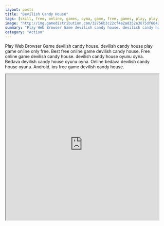 ```yaml
---
layout: posts
title: "Devilish Candy House"
tags: [skill, free, online, games, oyna, game, free, games, play, play, games]
image: "http://img.gamedistribution.com/32756b3c22cf4e2a8352e3875df6042c.jpg"
summary: "Play Web Browser Game devilish candy house. devilish candy house play game online only free. Best free online game devilish candy house. Free online game devilish candy house. devilish candy house oyunu oyna. Bedava devilish candy house oyunu oyna. Online bedava devilish candy house oyunu. Android, ios free game devilish candy house."
category: "Action"
---
```


Play Web Browser Game devilish candy house. devilish candy house play game online only free. Best free online game devilish candy house. Free online game devilish candy house. devilish candy house oyunu oyna. Bedava devilish candy house oyunu oyna. Online bedava devilish candy house oyunu. Android, ios free game devilish candy house.

<iframe width="100%" height="480px;" src="http://flash.gamedistribution.com?game=32756b3c22cf4e2a8352e3875df6042c"></iframe>